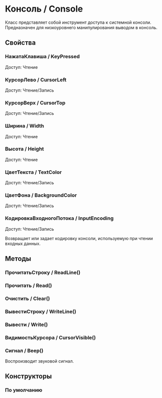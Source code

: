 
# Консоль / Console
      

      
    
    
Класс представляет собой инструмент доступа к системной консоли.
Предназначен для низкоуровнего манипулирования выводом в консоль.


  
  
## Свойства
    
### НажатаКлавиша / KeyPressed
Доступ: Чтение
### КурсорЛево / CursorLeft
Доступ: Чтение/Запись
### КурсорВерх / CursorTop
Доступ: Чтение/Запись
### Ширина / Width
Доступ: Чтение
### Высота / Height
Доступ: Чтение
### ЦветТекста / TextColor
Доступ: Чтение/Запись
### ЦветФона / BackgroundColor
Доступ: Чтение/Запись
### КодировкаВходногоПотока / InputEncoding
Доступ: Чтение/Запись
    
    
Возвращает или задает кодировку консоли, используемую при чтении входных данных.


  
  
## Методы
    
### ПрочитатьСтроку / ReadLine()
    
### Прочитать / Read()
    
### Очистить / Clear()
    
### ВывестиСтроку / WriteLine()
    
### Вывести / Write()
    
### ВидимостьКурсора / CursorVisible()
    
### Сигнал / Beep()
    
    
    
Воспроизводит звуковой сигнал.


  
  
## Конструкторы

  
### По умолчанию
    
